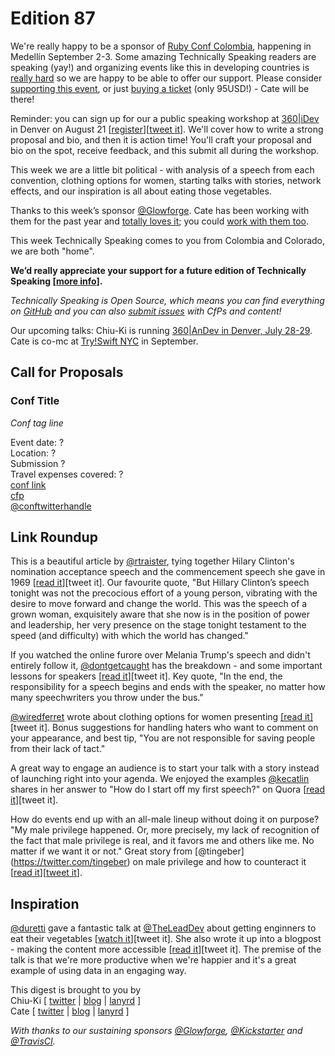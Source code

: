 # Edition 87

We're really happy to be a sponsor of [Ruby Conf Colombia](http://www.rubyconf.co/), happening in Medellín September 2-3. Some amazing Technically Speaking readers are speaking (yay!) and organizing events like this in developing countries is [really hard](https://buriti.ca/how-we-re-changing-colombia-through-open-source-communities-and-why-we-need-your-help-7825a9fd020e#.9mlp5zvm7) so we are happy to be able to offer our support. Please consider [supporting this event](http://www.rubyconf.co/), or just [buying a ticket](https://ti.to/colombia-dev/rubyconf-colombia-2016) (only 95USD!) - Cate will be there!

Reminder: you can sign up for our a public speaking workshop at [360|iDev](http://360idev.com/sessions/conference-proposal-writing/) in Denver on August 21 [[register](http://360idev.com/#tile_registration)][[tweet it](https://twitter.com/home?status=Conference%20proposal%20writing%20workshop%3A%20From%20brainstorm%20to%20submit%20at%20%40360idev%20by%20%40techspeakdigest%20http%3A//360idev.com/%23tile_registration)]. We'll cover how to write a strong proposal and bio, and then it is action time! You'll craft your proposal and bio on the spot, receive feedback, and this submit all during the workshop.

This week we are a little bit political - with analysis of a speech from each convention, clothing options for women, starting talks with stories, network effects, and our inspiration is all about eating those vegetables.

Thanks to this week’s sponsor [@Glowforge](https://twitter.com/glowforge). Cate has been working with them for the past year and [totally loves it](http://www.catehuston.com/blog/2015/10/21/lasers-and-practical-skills/); you could [work with them too](https://glowforge.com/jobs/).

This week Technically Speaking comes to you from Colombia and Colorado, we are both "home". 

**We’d really appreciate your support for a future edition of Technically Speaking [[more info](http://www.techspeak.email/sponsorship/)].**  

*Technically Speaking is Open Source, which means you can find everything on [GitHub](https://github.com/catehstn/technically-speaking/) and you can also [submit issues](https://github.com/catehstn/technically-speaking/issues/new) with CfPs and content!*  

Our upcoming talks: Chiu-Ki is running [360|AnDev in Denver, July 28-29](http://360andev.com/). Cate is co-mc at [Try!Swift NYC](http://www.tryswiftnyc.com/) in September.

## Call for Proposals

### Conf Title  
*Conf tag line* 
 
Event date: ?  
Location: ?  
Submission ?  
Travel expenses covered: ?  
[conf link](?)  
[cfp](?)  
[@conftwitterhandle](?)



## Link Roundup

This is a beautiful article by [@rtraister](http://twitter.com/rtraister), tying together Hilary Clinton's nomination acceptance speech and the commencement speech she gave in 1969 [[read it](http://nymag.com/daily/intelligencer/2016/07/hillary-poised-to-make-the-impossible-possible.html)][tweet it]. Our favourite quote, "But Hillary Clinton’s speech tonight was not the precocious effort of a young person, vibrating with the desire to move forward and change the world. This was the speech of a grown woman, exquisitely aware that she now is in the position of power and leadership, her very presence on the stage tonight testament to the speed (and difficulty) with which the world has changed."

If you watched the online furore over Melania Trump's speech and didn't entirely follow it, [@dontgetcaught](http://twitter.com/dontgetcaught) has the breakdown - and some important lessons for speakers [[read it](http://eloquentwoman.blogspot.com/2016/07/famous-speech-friday-melania-trumps.html)][tweet it]. Key quote, "In the end, the responsibility for a speech begins and ends with the speaker, no matter how many speechwriters you throw under the bus."

[@wiredferret](http://twitter.com/wiredferret) wrote about clothing options for women presenting [[read it]](http://www.heidiwaterhouse.com/2016/07/29/lady-speaker-clothes-crisis/)[tweet it]. Bonus suggestions for handling haters who want to comment on your appearance, and best tip, "You are not responsible for saving people from their lack of tact."

A great way to engage an audience is to start your talk with a story instead of launching right into your agenda. We enjoyed the examples [@kecatlin](https://twitter.com/kecatlin) shares in her answer to "How do I start off my first speech?" on Quora [[read it](https://www.quora.com/How-do-I-start-off-with-my-first-speech/answer/Karen-Catlin)][tweet it].

How do events end up with an all-male lineup without doing it on purpose? "My male privilege happened. Or, more precisely, my lack of recognition of the fact that male privilege is real, and it favors me and others like me. No matter if we want it or not." Great story from [@tingeber] (https://twitter.com/tingeber) on male privilege and how to counteract it [[read it](http://bit.ly/29jHFso)][[tweet it](https://twitter.com/home?status=On%20male%20privilege%20and%20networks%20by%20%40tingeber%20http%3A//bit.ly/29jHFso%20via%20%40techspeakdigest)]. 

## Inspiration

[@duretti](http://twitter.com/duretti) gave a fantastic talk at [@TheLeadDev](http://twitter.com/theleaddev) about getting enginners to eat their vegetables [[watch it](https://vimeo.com/172711355)][tweet it]. She also wrote it up into a blogpost - making the content more accessible [[read it](https://medium.com/@duretti/how-to-get-engineering-teams-to-eat-their-vegetables-83e0f83af71a#.7jbd8o9vy)][tweet it]. The premise of the talk is that we're more productive when we're happier and it's a great example of using data in an engaging way.  
  
  
This digest is brought to you by  
Chiu-Ki [ [twitter](https://twitter.com/chiuki) | [blog](http://blog.sqisland.com/) | [lanyrd](http://lanyrd.com/profile/chiuki/) ]  
Cate [ [twitter](https://twitter.com/catehstn) | [blog](http://www.catehuston.com/blog/) | [lanyrd](http://lanyrd.com/profile/catehstn/) ]

*With thanks to our sustaining sponsors [@Glowforge](http://twitter.com/glowforge), [@Kickstarter](http://twitter.com/kickstarter) and [@TravisCI](http://twitter.com/travisci).*
